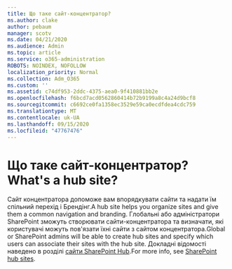 ```yaml
---
title: Що таке сайт-концентратор?
ms.author: clake
author: pebaum
manager: scotv
ms.date: 04/21/2020
ms.audience: Admin
ms.topic: article
ms.service: o365-administration
ROBOTS: NOINDEX, NOFOLLOW
localization_priority: Normal
ms.collection: Adm_O365
ms.custom: ''
ms.assetid: c74df953-2ddc-4375-aea0-9f410881bb2e
ms.openlocfilehash: f6bcd7acd0562860414b72b9199a8c4a24d9bcf8
ms.sourcegitcommit: c6692ce0fa1358ec3529e59ca0ecdfdea4cdc759
ms.translationtype: MT
ms.contentlocale: uk-UA
ms.lasthandoff: 09/15/2020
ms.locfileid: "47767476"
---
```

# <a name="whats-a-hub-site"></a><span data-ttu-id="bbd65-102">Що таке сайт-концентратор?</span><span class="sxs-lookup"><span data-stu-id="bbd65-102">What's a hub site?</span></span>

<span data-ttu-id="bbd65-103">Сайт концентратора допоможе вам впорядкувати сайти та надати їм спільний перехід і Брендінг.</span><span class="sxs-lookup"><span data-stu-id="bbd65-103">A hub site helps you organize sites and give them a common navigation and branding.</span></span> <span data-ttu-id="bbd65-104">Глобальні або адміністратори SharePoint зможуть створювати сайти-концентратора та визначати, які користувачі можуть пов'язати їхні сайти з сайтом концентратора.</span><span class="sxs-lookup"><span data-stu-id="bbd65-104">Global or SharePoint admins will be able to create hub sites and specify which users can associate their sites with the hub site.</span></span> <span data-ttu-id="bbd65-105">Докладні відомості наведено в розділі [сайти SharePoint Hub](https://go.microsoft.com/fwlink/?linkid=869388).</span><span class="sxs-lookup"><span data-stu-id="bbd65-105">For more info, see [SharePoint hub sites](https://go.microsoft.com/fwlink/?linkid=869388).</span></span>
  